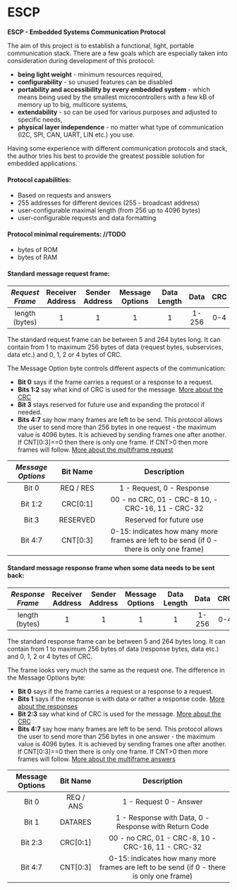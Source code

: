 # ESCP
**ESCP - Embedded Systems Communication Protocol**

The aim of this project is to establish a functional, light, portable communication stack.
There are a few goals which are especially taken into consideration during development of this protocol:
 - **being light weight** - minimum resources required,
 - **configurability** - so unused features can be disabled
 - **portability and accessibility by every embedded system** - which means being used by the smallest microcontrollers with a few kB of memory up to big, multicore systems,
 - **extendability** - so can be used for various purposes and adjusted to specific needs,
 - **physical layer independence** - no matter what type of communication (I2C, SPI, CAN, UART, LIN etc.) you use.
 
Having some experience with different communication protocols and stack, the author tries his best to provide the greatest possible solution for embedded applications.


#### Protocol capabilities:
 - Based on requests and answers
 - 255 addresses for different devices (255 - broadcast address)
 - user-configurable maximal length (from 256 up to 4096 bytes)
 - user-configurable requests and data formatting
 
 
#### Protocol minimal requirements: //TODO
 - bytes of ROM
 - bytes of RAM


#### Standard message request frame:

| ***Request Frame*** | Receiver Address | Sender Address | Message Options | Data Length |  Data | CRC |
|:-------------------:|:----------------:|:--------------:|:---------------:|:-----------:|:-----:|:---:|
|    length (bytes)   |         1        |        1       |        1        |      1      | 1-256 | 0-4 |

The standard request frame can be between 5 and 264 bytes long. It can contain from 1 to maximum 256 bytes of data (request bytes, subservices, data etc.) and 0, 1, 2 or 4 bytes of CRC.

The Message Option byte controls different aspects of the communication:
 - **Bit 0** says if the frame carries a request or a response to a request.
 - **Bits 1:2** say what kind of CRC is used for the message. [More about the CRC](docs/CRC.md)
 - **Bit 3** stays reserved for future use and expanding the protocol if needed.
 - **Bits 4:7** say how many frames are left to be send. This protocol allows the user to send more than 256 bytes in one request - the maximum value is 4096 bytes. It is achieved by sending frames one after another. If CNT[0:3]==0 then there is only one frame. If CNT>0 then more frames will follow. [More about the multiframe request](docs/DUMMY.md)

| ***Message Options*** |  Bit Name |                                         Description                                        |
|:---------------------:|:---------:|:------------------------------------------------------------------------------------------:|
| Bit 0                 | REQ / RES |                                  1 - Request, 0 - Response                                 |
| Bit 1:2               | CRC[0:1]  |                      00 - no CRC, 01 - CRC-8 10, - CRC-16, 11 - CRC-32                     |
| Bit 3                 | RESERVED  |                                   Reserved for future use                                  |
| Bit 4:7               | CNT[0:3]  |  0-15: indicates how many more frames are left to be send (if 0 - there is only one frame) |



#### Standard message response frame when some data needs to be sent back:

| ***Response Frame*** | Receiver Address | Sender Address | Message Options | Data Length |  Data | CRC |
|:--------------------:|:----------------:|:--------------:|:---------------:|:-----------:|:-----:|:---:|
|    length (bytes)    |         1        |        1       |        1        |      1      | 1-256 | 0-4 |

The standard response frame can be between 5 and 264 bytes long. It can contain from 1 to maximum 256 bytes of data (response bytes, data etc.) and 0, 1, 2 or 4 bytes of CRC.

The frame looks very much the same as the request one. The difference in the Message Options byte:
 - **Bit 0** says if the frame carries a request or a response to a request.
 - **Bits 1** says if the response is with data or rather a response code. [More about the responses](docs/DUMMY.md)
 - **Bit 2:3** say what kind of CRC is used for the message. [More about the CRC](docs/CRC.md)
 - **Bits 4:7** say how many frames are left to be send. This protocol allows the user to send more than 256 bytes in one answer - the maximum value is 4096 bytes. It is achieved by sending frames one after another. If CNT[0:3]==0 then there is only one frame. If CNT>0 then more frames will follow. [More about the multiframe answers](docs/DUMMY.md)

| Message Options |  Bit Name |                                        Description                                        |
|:---------------:|:---------:|:-----------------------------------------------------------------------------------------:|
| Bit 0           | REQ / ANS |                                  1 - Request 0 - Answer                                   |
| Bit 1           | DATARES   |                   1 - Response with Data, 0 - Response with Return Code                   |
| Bit 2:3         | CRC[0:1]  |                     00 - no CRC, 01 - CRC-8, 10 - CRC-16, 11 - CRC-32                     |
| Bit 4:7         | CNT[0:3]  | 0-15: indicates how many more frames are left to be send (if 0 - there is only one frame) |




